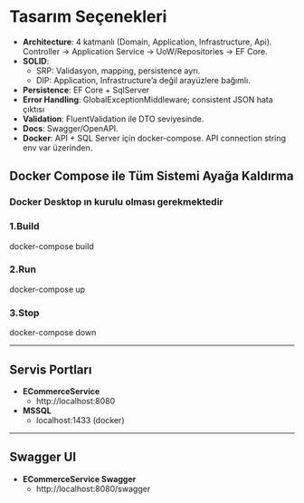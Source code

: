 ﻿# Tasarım Seçenekleri
- **Architecture**: 4 katmanlı (Domain, Application, Infrastructure, Api). Controller → Application Service → UoW/Repositories → EF Core.
- **SOLID**: 
  - SRP: Validasyon, mapping, persistence ayrı.
  - DIP: Application, Infrastructure’a değil arayüzlere bağımlı.
- **Persistence**: EF Core + SqlServer
- **Error Handling**: GlobalExceptionMiddleware; consistent JSON hata çıktısı
- **Validation**: FluentValidation ile DTO seviyesinde.
- **Docs**: Swagger/OpenAPI.
- **Docker**: API + SQL Server için docker-compose. API connection string env var üzerinden.

## Docker Compose ile Tüm Sistemi Ayağa Kaldırma

### Docker Desktop ın kurulu olması gerekmektedir

### 1.Build

docker-compose build

### 2.Run

docker-compose up

### 3.Stop

docker-compose down

---

## Servis Portları

- **ECommerceService**	
	- http://localhost:8080
- **MSSQL**
	- localhost:1433 (docker)

---

## Swagger UI

- **ECommerceService Swagger**
	- http://localhost:8080/swagger